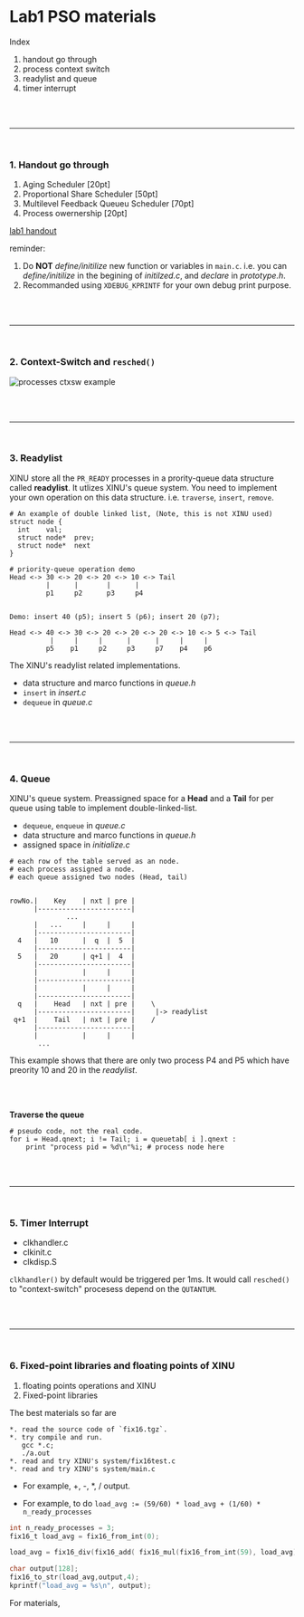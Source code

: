 # Lab1 PSO materials
Index
1. handout go through
1. process context switch
1. readylist and queue
1. timer interrupt


</br>
</br>

------------------------------------------
</br>

### 1. Handout go through
1. Aging Scheduler [20pt]
1. Proportional Share Scheduler [50pt]
1. Multilevel Feedback Queueu Scheduler [70pt]
1. Process owernership [20pt]

[lab1 handout](https://www.cs.purdue.edu/homes/pfonseca/teaching/cs503/21spring/labs/lab1.html)


reminder: 
1. Do **NOT** *define/initilize* new function or variables in `main.c`. i.e. you can *define/initilize* in the begining of *initilzed.c*, and *declare* in *prototype.h*.
1. Recommanded using `XDEBUG_KPRINTF` for your own debug print purpose.

</br>
</br>

-----------------------------------------

</br>

### 2. Context-Switch and `resched()`


![processes ctxsw example](https://raw.githubusercontent.com/ProbShin/myCS503ProjectsRepo/main/PSO/lab1/img1.png)

</br>
</br>

-----------------------------------------

</br>

### 3. Readylist

XINU store all the `PR_READY` processes in a prority-queue data structure called **readylist**. It utlizes XINU's queue system. 
You need to implement your own operation on this data structure. i.e. `traverse`, `insert`, `remove`.

```
# An example of double linked list, (Note, this is not XINU used)
struct node {
  int    val;
  struct node*  prev;
  struct node*  next
}
```

```
# priority-queue operation demo
Head <-> 30 <-> 20 <-> 20 <-> 10 <-> Tail 
         |      |       |      |
         p1     p2      p3     p4
        

Demo: insert 40 (p5); insert 5 (p6); insert 20 (p7);

Head <-> 40 <-> 30 <-> 20 <-> 20 <-> 20 <-> 10 <-> 5 <-> Tail 
          |     |     |      |      |     |     |
         p5    p1     p2     p3     p7    p4    p6
```


The XINU's readylist related implementations.
* data structure and marco functions in *queue.h*
* `insert` in *insert.c*
* `dequeue` in *queue.c*


</br>
</br>

-----------------------------------------

</br>

### 4. Queue
XINU's queue system. Preassigned space for a **Head** and a **Tail** for per queue using table to implement double-linked-list.
* `dequeue`, `enqueue` in *queue.c*
* data structure and marco functions in *queue.h*
* assigned space in *initialize.c*

```
# each row of the table served as an node.
# each process assigned a node.
# each queue assigned two nodes (Head, tail)

      
rowNo.|    Key    | nxt | pre |
      |-----------------------|
              ...
      |   ...     |     |     |
      |-----------------------|
  4   |   10      |  q  |  5  |
      |-----------------------|
  5   |   20      | q+1 |  4  |
      |-----------------------|
      |           |     |     |
      |-----------------------|
      |           |     |     |
      |-----------------------|
  q   |    Head   | nxt | pre |    \
      |-----------------------|     |-> readylist
 q+1  |    Tail   | nxt | pre |    /
      |-----------------------|
      |           |     |     |
       ...
```

This example shows that there are only two process P4 and P5 which have preority 10 and 20 in the *readylist*.



</br>
</br>

**Traverse the queue**

```
# pseudo code, not the real code.
for i = Head.qnext; i != Tail; i = queuetab[ i ].qnext :
    print "process pid = %d\n"%i; # process node here
```

</br>
</br>


<!--
------------------------------------------------

</br>

### 4.1 Double-linked-list
basic operations of double-linked-list.
* `travers`
* `insert`
* `remove`

</br>
</br>

-->
-----------------------------------------

</br>

### 5. Timer Interrupt 
* clkhandler.c
* clkinit.c
* clkdisp.S

`clkhandler()` by default would be triggered per 1ms. It would call `resched()` to "context-switch" procesess depend on the `QUTANTUM`.

</br>
</br>


-----------------------------------------------

</br>

### 6. Fixed-point libraries and floating points of XINU

1. floating points operations and XINU
2. Fixed-point libraries

The best materials so far are
```
*. read the source code of `fix16.tgz`. 
*. try compile and run.
   gcc *.c; 
   ./a.out
*. read and try XINU's system/fix16test.c
*. read and try XINU's system/main.c
```


* For example, +, -, \*, / output.


* For example, to do  `load_avg := (59/60) * load_avg + (1/60) * n_ready_processes`
```c
int n_ready_processes = 3;
fix16_t load_avg = fix16_from_int(0);

load_avg = fix16_div(fix16_add( fix16_mul(fix16_from_int(59), load_avg), fix16_from_int(n_ready_processes)), fix16_from_int(60));

char output[128];
fix16_to_str(load_avg,output,4);
kprintf("load_avg = %s\n", output);

```


For materials,

